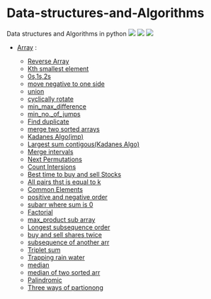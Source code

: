 # Data-structures-and-Algorithms
Data structures and Algorithms in python
![](https://img.shields.io/badge/Python-3.9.0-brightgreen.svg)
![](https://img.shields.io/badge/Python-DataStructures-blue.svg)
![](https://img.shields.io/badge/Python-Algorithms-yellow.svg)


-  [Array](https://github.com/DinakarBijili/Data-structures-and-Algorithms/tree/master/ARRAY) :

   * [Reverse Array](https://github.com/DinakarBijili/Data-structures-and-Algorithms/blob/master/ARRAY/1.Reverse_array.py)
   * [Kth smallest element](https://github.com/DinakarBijili/Data-structures-and-Algorithms/blob/master/ARRAY/3.kth_max_and_min_element.py)
   * [0s,1s,2s](https://github.com/DinakarBijili/Data-structures-and-Algorithms/blob/master/ARRAY/4.Sort_arr-of_0s%2C1s%2Cand%2C2s.without_using_any_sortMethod.py)
   * [move negative to one side](https://github.com/DinakarBijili/Data-structures-and-Algorithms/blob/master/ARRAY/5.Move_all_negative_to_one_side.py)
   * [union](https://github.com/DinakarBijili/Data-structures-and-Algorithms/blob/master/ARRAY/6.Find_union_and_Intersection.py)
   * [cyclically rotate](https://github.com/DinakarBijili/Data-structures-and-Algorithms/blob/master/ARRAY/7.cyclically_rotate_an_arr_by_one.py)
   * [min_max_difference](https://github.com/DinakarBijili/Data-structures-and-Algorithms/blob/master/ARRAY/9.min_max_differents_between_heights..py)
   * [min_no._of_jumps](https://github.com/DinakarBijili/Data-structures-and-Algorithms/blob/master/ARRAY/10.min_no._of_jumps_to_reach_end_of_arr.py)
   * [Find duplicate](https://github.com/DinakarBijili/Data-structures-and-Algorithms/blob/master/ARRAY/11.Find_duplicate_in_array.py)
   * [merge two sorted arrays](https://github.com/DinakarBijili/Data-structures-and-Algorithms/blob/master/ARRAY/12.Merge_2_sorted_array_withoutExtraSpaces.py)
   * [Kadanes Algo(imp)](https://github.com/DinakarBijili/Data-structures-and-Algorithms/blob/master/ARRAY/13.Kadanes_Algo.py)
   * [Largest sum contigous(Kadanes Algo)](https://github.com/DinakarBijili/Data-structures-and-Algorithms/blob/master/ARRAY/Largest_sum_contigous_subarray.py)
   * [Merge intervals](https://github.com/DinakarBijili/Data-structures-and-Algorithms/blob/master/ARRAY/14.Merge_Intervals.py)
   * [Next Permutations](https://github.com/DinakarBijili/Data-structures-and-Algorithms/blob/master/ARRAY/15.Next_Permutation.py)
   * [Count Intersions](https://github.com/DinakarBijili/Data-structures-and-Algorithms/blob/master/ARRAY/16.count_Inversions.py)
   * [Best time to buy and sell Stocks](https://github.com/DinakarBijili/Data-structures-and-Algorithms/blob/master/ARRAY/17.Best_time_to_buy_and_sell_stocks.py)
   * [All pairs thst is equal to k](https://github.com/DinakarBijili/Data-structures-and-Algorithms/blob/master/ARRAY/18.Find_all_pairs_of_integerswhose_sum_is_equal_to_given_num.py)
   * [Common Elements](https://github.com/DinakarBijili/Data-structures-and-Algorithms/blob/master/ARRAY/19.Find_common_elements_in3_sorted_arrays.py)
   * [positive and negative order](https://github.com/DinakarBijili/Data-structures-and-Algorithms/blob/master/ARRAY/20.Rearrange_arr_in_alternating_positive_negative.py)
   * [subarr where sum is 0](https://github.com/DinakarBijili/Data-structures-and-Algorithms/blob/master/ARRAY/21.Find_subarr_where_sum_equal_to_0.py)
   * [Factorial](https://github.com/DinakarBijili/Data-structures-and-Algorithms/blob/master/ARRAY/22.Find_factorial_of_largest_number.py)
   * [max_product sub array](https://github.com/DinakarBijili/Data-structures-and-Algorithms/blob/master/ARRAY/23.FInd_max_product_sub_array.py)
   * [Longest subsequence order](https://github.com/DinakarBijili/Data-structures-and-Algorithms/blob/master/ARRAY/24.Find_longest_consecutive_subsequence.py)
   * [buy and sell shares twice](https://github.com/DinakarBijili/Data-structures-and-Algorithms/blob/master/ARRAY/26.Maximum%20profit%20by%20buying%20and%20selling%20a%20share%20at%20most%20twice.py)
   * [subsequence of another arr](https://github.com/DinakarBijili/Data-structures-and-Algorithms/blob/master/ARRAY/27.Array%20Subset%20of%20another%20array.py)
   * [Triplet sum](https://github.com/DinakarBijili/Data-structures-and-Algorithms/blob/master/ARRAY/28.Triplet%20Sum%20in%20Array.py)
   * [Trapping rain water](https://github.com/DinakarBijili/Data-structures-and-Algorithms/blob/master/ARRAY/29.Trapping%20Rain%20Water.py)
   * [median](https://github.com/DinakarBijili/Data-structures-and-Algorithms/blob/master/ARRAY/Find%20the%20median.py)
   * [median of two sorted arr](https://github.com/DinakarBijili/Data-structures-and-Algorithms/blob/master/ARRAY/Median%20of%20two%20sorted%20arrays%20of%20different%20sizes.py)
   * [Palindromic](https://github.com/DinakarBijili/Data-structures-and-Algorithms/blob/master/ARRAY/Palindromic%20Array.py)
   * [Three ways of partionong](https://github.com/DinakarBijili/Data-structures-and-Algorithms/blob/master/ARRAY/Three%20way%20partitioning%20.py)
   
   
